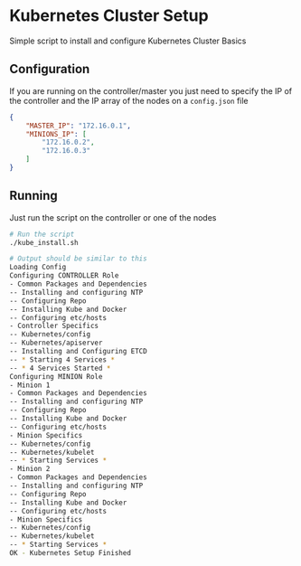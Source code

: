 # Kubernetes Cluster Setup

Simple script to install and configure Kubernetes Cluster Basics

## Configuration

If you are running on the controller/master you just need to specify the IP of the controller and the IP array of the nodes on a `config.json` file

```json
{
	"MASTER_IP": "172.16.0.1",
    "MINIONS_IP": [
        "172.16.0.2",
        "172.16.0.3"
    ]
}
```

## Running

Just run the script on the controller or one of the nodes

```bash
# Run the script
./kube_install.sh

# Output should be similar to this
Loading Config
Configuring CONTROLLER Role
- Common Packages and Dependencies
-- Installing and configuring NTP
-- Configuring Repo
-- Installing Kube and Docker
-- Configuring etc/hosts
- Controller Specifics
-- Kubernetes/config
-- Kubernetes/apiserver
-- Installing and Configuring ETCD
-- * Starting 4 Services *
-- * 4 Services Started *
Configuring MINION Role
- Minion 1
- Common Packages and Dependencies
-- Installing and configuring NTP
-- Configuring Repo
-- Installing Kube and Docker
-- Configuring etc/hosts
- Minion Specifics
-- Kubernetes/config
-- Kubernetes/kubelet
-- * Starting Services *
- Minion 2
- Common Packages and Dependencies
-- Installing and configuring NTP
-- Configuring Repo
-- Installing Kube and Docker
-- Configuring etc/hosts
- Minion Specifics
-- Kubernetes/config
-- Kubernetes/kubelet
-- * Starting Services *
OK - Kubernetes Setup Finished
```